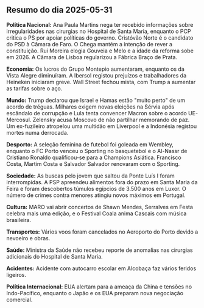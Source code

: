 ## Resumo do dia 2025-05-31

**Política Nacional:** Ana Paula Martins nega ter recebido informações sobre irregularidades nas cirurgias no Hospital de Santa Maria, enquanto o PCP critica o PS por apoiar políticas do governo. Cristóvão Norte é o candidato do PSD à Câmara de Faro. O Chega mantém a intenção de rever a constituição. Rui Moreira elogia Gouveia e Melo e a idade da reforma sobe em 2026. A Câmara de Lisboa regularizou a Fábrica Braço de Prata.

**Economia:** Os lucros do Grupo Montepio aumentaram, enquanto os da Vista Alegre diminuíram. A Ibersol registou prejuízos e trabalhadores da Heineken iniciaram greve. Wall Street fechou mista, com Trump a aumentar as tarifas sobre o aço.

**Mundo:** Trump declarou que Israel e Hamas estão "muito perto" de um acordo de tréguas. Milhares exigem novas eleições na Sérvia após escândalo de corrupção e Lula tenta convencer Macron sobre o acordo UE-Mercosul. Zelensky acusa Moscovo de não partilhar memorando de paz. Um ex-fuzileiro atropelou uma multidão em Liverpool e a Indonésia registou mortes numa derrocada.

**Desporto:** A seleção feminina de futebol foi goleada em Wembley, enquanto o FC Porto venceu o Sporting no basquetebol e o Al-Nassr de Cristiano Ronaldo qualificou-se para a Champions Asiática. Francisco Costa, Martim Costa e Salvador Salvador renovaram com o Sporting.

**Sociedade:** As buscas pelo jovem que saltou da Ponte Luís I foram interrompidas. A PSP apreendeu alimentos fora do prazo em Santa Maria da Feira e foram descobertos túmulos egípcios de 3.500 anos em Luxor. O número de crimes contra menores atingiu novos máximos em Portugal.

**Cultura:** MARO vai abrir concertos de Shawn Mendes, Serralves em Festa celebra mais uma edição, e o Festival Coala anima Cascais com música brasileira.

**Transportes:** Vários voos foram cancelados no Aeroporto do Porto devido a nevoeiro e obras.

**Saúde:** Ministra da Saúde não recebeu reporte de anomalias nas cirurgias adicionais do Hospital de Santa Maria.

**Acidentes:** Acidente com autocarro escolar em Alcobaça faz vários feridos ligeiros.

**Política Internacional:** EUA alertam para a ameaça da China e tensões no Indo-Pacífico, enquanto o Japão e os EUA preparam nova negociação comercial.